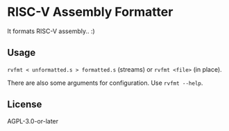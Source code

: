 # RISC-V Assembly Formatter

It formats RISC-V assembly.. :)

## Usage

`rvfmt < unformatted.s > formatted.s` (streams) or `rvfmt <file>` (in place).

There are also some arguments for configuration. Use `rvfmt --help`.

## License

AGPL-3.0-or-later
